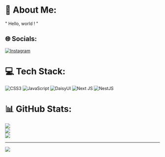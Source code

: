 # 💫 About Me:
" Hello, world ! "


## 🌐 Socials:
[![Instagram](https://img.shields.io/badge/Instagram-%23E4405F.svg?logo=Instagram&logoColor=white)](https://instagram.com/B_ali.b) 

# 💻 Tech Stack:
![CSS3](https://img.shields.io/badge/css3-%231572B6.svg?style=for-the-badge&logo=css3&logoColor=white) ![JavaScript](https://img.shields.io/badge/javascript-%23323330.svg?style=for-the-badge&logo=javascript&logoColor=%23F7DF1E) ![DaisyUI](https://img.shields.io/badge/daisyui-5A0EF8?style=for-the-badge&logo=daisyui&logoColor=white) ![Next JS](https://img.shields.io/badge/Next-black?style=for-the-badge&logo=next.js&logoColor=white) ![NestJS](https://img.shields.io/badge/nestjs-%23E0234E.svg?style=for-the-badge&logo=nestjs&logoColor=white)
# 📊 GitHub Stats:
![](https://github-readme-stats.vercel.app/api?username=alirough&theme=dark&hide_border=true&include_all_commits=true&count_private=false)<br/>
![](https://github-readme-streak-stats.herokuapp.com/?user=alirough&theme=dark&hide_border=true)<br/>
![](https://github-readme-stats.vercel.app/api/top-langs/?username=alirough&theme=dark&hide_border=true&include_all_commits=true&count_private=false&layout=compact)

---
[![](https://visitcount.itsvg.in/api?id=alirough&icon=0&color=0)](https://visitcount.itsvg.in)

<!-- Proudly created with GPRM ( https://gprm.itsvg.in ) -->
